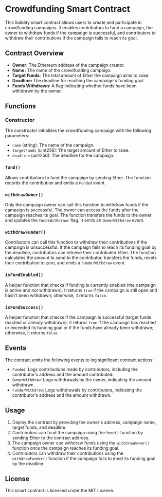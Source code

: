 # Crowdfunding Smart Contract

This Solidity smart contract allows users to create and participate in crowdfunding campaigns. It enables contributors to fund a campaign, the owner to withdraw funds if the campaign is successful, and contributors to withdraw their contributions if the campaign fails to reach its goal.

## Contract Overview

- **Owner:** The Ethereum address of the campaign creator.
- **Name:** The name of the crowdfunding campaign.
- **Target Funds:** The total amount of Ether the campaign aims to raise.
- **Deadline:** The deadline for reaching the campaign's funding goal.
- **Funds Withdrawn:** A flag indicating whether funds have been withdrawn by the owner.

## Functions

### Constructor

The constructor initializes the crowdfunding campaign with the following parameters:

- `name` (string): The name of the campaign.
- `targetFunds` (uint256): The target amount of Ether to raise.
- `deadline` (uint256): The deadline for the campaign.

### `fund()`

Allows contributors to fund the campaign by sending Ether. The function records the contribution and emits a `Funded` event.

### `withdrawOwner()`

Only the campaign owner can call this function to withdraw funds if the campaign is successful. The owner can access the funds after the campaign reaches its goal. The function transfers the funds to the owner and updates the `fundsWithdrawn` flag. It emits an `OwnerWithdraw` event.

### `withdrawFunder()`

Contributors can call this function to withdraw their contributions if the campaign is unsuccessful. If the campaign fails to reach its funding goal by the deadline, contributors can retrieve their contributed Ether. The function calculates the amount to send to the contributor, transfers the funds, resets their contribution to zero, and emits a `FunderWithdraw` event.

### `isFundEnabled()`

A helper function that checks if funding is currently enabled (the campaign is active and not withdrawn). It returns `true` if the campaign is still open and hasn't been withdrawn; otherwise, it returns `false`.

### `isFundSuccess()`

A helper function that checks if the campaign is successful (target funds reached or already withdrawn). It returns `true` if the campaign has reached or exceeded its funding goal or if the funds have already been withdrawn; otherwise, it returns `false`.

## Events

The contract emits the following events to log significant contract actions:

- `Funded`: Logs contributions made by contributors, including the contributor's address and the amount contributed.
- `OwnerWithdraw`: Logs withdrawals by the owner, indicating the amount withdrawn.
- `FunderWithdraw`: Logs withdrawals by contributors, indicating the contributor's address and the amount withdrawn.

## Usage

1. Deploy the contract by providing the owner's address, campaign name, target funds, and deadline.
2. Contributors can fund the campaign using the `fund()` function by sending Ether to the contract address.
3. The campaign owner can withdraw funds using the `withdrawOwner()` function once the campaign reaches its funding goal.
4. Contributors can withdraw their contributions using the `withdrawFunder()` function if the campaign fails to meet its funding goal by the deadline.

## License

This smart contract is licensed under the MIT License.

